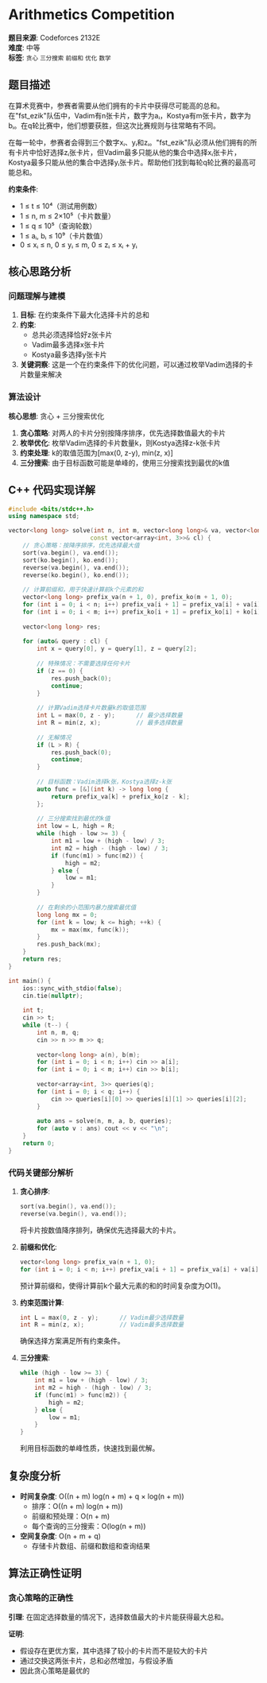 # Arithmetics Competition

**题目来源**: Codeforces 2132E  
**难度**: 中等  
**标签**: `贪心` `三分搜索` `前缀和` `优化` `数学`

## 题目描述

在算术竞赛中，参赛者需要从他们拥有的卡片中获得尽可能高的总和。在"fst_ezik"队伍中，Vadim有n张卡片，数字为aᵢ，Kostya有m张卡片，数字为bᵢ。在q轮比赛中，他们想要获胜，但这次比赛规则与往常略有不同。

在每一轮中，参赛者会得到三个数字xᵢ、yᵢ和zᵢ。"fst_ezik"队必须从他们拥有的所有卡片中恰好选择zᵢ张卡片，但Vadim最多只能从他的集合中选择xᵢ张卡片，Kostya最多只能从他的集合中选择yᵢ张卡片。帮助他们找到每轮q轮比赛的最高可能总和。

**约束条件**:
- 1 ≤ t ≤ 10⁴（测试用例数）
- 1 ≤ n, m ≤ 2×10⁵（卡片数量）
- 1 ≤ q ≤ 10⁵（查询轮数）
- 1 ≤ aᵢ, bᵢ ≤ 10⁹（卡片数值）
- 0 ≤ xᵢ ≤ n, 0 ≤ yᵢ ≤ m, 0 ≤ zᵢ ≤ xᵢ + yᵢ

## 核心思路分析

### 问题理解与建模

1. **目标**: 在约束条件下最大化选择卡片的总和
2. **约束**: 
   - 总共必须选择恰好z张卡片
   - Vadim最多选择x张卡片
   - Kostya最多选择y张卡片
3. **关键洞察**: 这是一个在约束条件下的优化问题，可以通过枚举Vadim选择的卡片数量来解决

### 算法设计

**核心思想**: 贪心 + 三分搜索优化

1. **贪心策略**: 对两人的卡片分别按降序排序，优先选择数值最大的卡片
2. **枚举优化**: 枚举Vadim选择的卡片数量k，则Kostya选择z-k张卡片
3. **约束处理**: k的取值范围为[max(0, z-y), min(z, x)]
4. **三分搜索**: 由于目标函数可能是单峰的，使用三分搜索找到最优的k值

## C++ 代码实现详解

```cpp
#include <bits/stdc++.h>
using namespace std;

vector<long long> solve(int n, int m, vector<long long>& va, vector<long long>& ko, 
                       const vector<array<int, 3>>& cl) {
    // 贪心策略：按降序排序，优先选择最大值
    sort(va.begin(), va.end());
    sort(ko.begin(), ko.end());
    reverse(va.begin(), va.end());
    reverse(ko.begin(), ko.end());
    
    // 计算前缀和，用于快速计算前k个元素的和
    vector<long long> prefix_va(n + 1, 0), prefix_ko(m + 1, 0);
    for (int i = 0; i < n; i++) prefix_va[i + 1] = prefix_va[i] + va[i];
    for (int i = 0; i < m; i++) prefix_ko[i + 1] = prefix_ko[i] + ko[i];
    
    vector<long long> res;
    
    for (auto& query : cl) {
        int x = query[0], y = query[1], z = query[2];
        
        // 特殊情况：不需要选择任何卡片
        if (z == 0) {
            res.push_back(0);
            continue;
        }
        
        // 计算Vadim选择卡片数量k的取值范围
        int L = max(0, z - y);      // 最少选择数量
        int R = min(z, x);          // 最多选择数量
        
        // 无解情况
        if (L > R) {
            res.push_back(0);
            continue;
        }
        
        // 目标函数：Vadim选择k张，Kostya选择z-k张
        auto func = [&](int k) -> long long {
            return prefix_va[k] + prefix_ko[z - k];
        };
        
        // 三分搜索找到最优的k值
        int low = L, high = R;
        while (high - low >= 3) {
            int m1 = low + (high - low) / 3;
            int m2 = high - (high - low) / 3;
            if (func(m1) > func(m2)) {
                high = m2;
            } else {
                low = m1;
            }
        }
        
        // 在剩余的小范围内暴力搜索最优值
        long long mx = 0;
        for (int k = low; k <= high; ++k) {
            mx = max(mx, func(k));
        }
        res.push_back(mx);
    }
    return res;
}

int main() {
    ios::sync_with_stdio(false);
    cin.tie(nullptr);
    
    int t;
    cin >> t;
    while (t--) {
        int n, m, q;
        cin >> n >> m >> q;
        
        vector<long long> a(n), b(m);
        for (int i = 0; i < n; i++) cin >> a[i];
        for (int i = 0; i < m; i++) cin >> b[i];
        
        vector<array<int, 3>> queries(q);
        for (int i = 0; i < q; i++) {
            cin >> queries[i][0] >> queries[i][1] >> queries[i][2];
        }
        
        auto ans = solve(n, m, a, b, queries);
        for (auto v : ans) cout << v << "\n";
    }
    return 0;
}
```

### 代码关键部分解析

1. **贪心排序**:
   ```cpp
   sort(va.begin(), va.end());
   reverse(va.begin(), va.end());
   ```
   将卡片按数值降序排列，确保优先选择最大的卡片。

2. **前缀和优化**:
   ```cpp
   vector<long long> prefix_va(n + 1, 0);
   for (int i = 0; i < n; i++) prefix_va[i + 1] = prefix_va[i] + va[i];
   ```
   预计算前缀和，使得计算前k个最大元素的和的时间复杂度为O(1)。

3. **约束范围计算**:
   ```cpp
   int L = max(0, z - y);      // Vadim最少选择数量
   int R = min(z, x);          // Vadim最多选择数量
   ```
   确保选择方案满足所有约束条件。

4. **三分搜索**:
   ```cpp
   while (high - low >= 3) {
       int m1 = low + (high - low) / 3;
       int m2 = high - (high - low) / 3;
       if (func(m1) > func(m2)) {
           high = m2;
       } else {
           low = m1;
       }
   }
   ```
   利用目标函数的单峰性质，快速找到最优解。

## 复杂度分析

- **时间复杂度**: O((n + m) log(n + m) + q × log(n + m))
  - 排序：O((n + m) log(n + m))
  - 前缀和预处理：O(n + m)
  - 每个查询的三分搜索：O(log(n + m))
- **空间复杂度**: O(n + m + q)
  - 存储卡片数组、前缀和数组和查询结果

## 算法正确性证明

### 贪心策略的正确性

**引理**: 在固定选择数量的情况下，选择数值最大的卡片能获得最大总和。

**证明**: 
- 假设存在更优方案，其中选择了较小的卡片而不是较大的卡片
- 通过交换这两张卡片，总和必然增加，与假设矛盾
- 因此贪心策略是最优的

